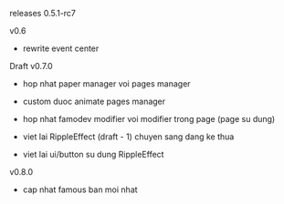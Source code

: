 releases 0.5.1-rc7

v0.6
- rewrite event center

Draft
v0.7.0
- hop nhat paper manager voi pages manager
- custom duoc animate pages manager
- hop nhat famodev modifier voi modifier trong page (page su dung)

- viet lai RippleEffect (draft - 1)
  chuyen sang dang ke thua
- viet lai ui/button su dung RippleEffect

v0.8.0
 - cap nhat famous ban moi nhat
